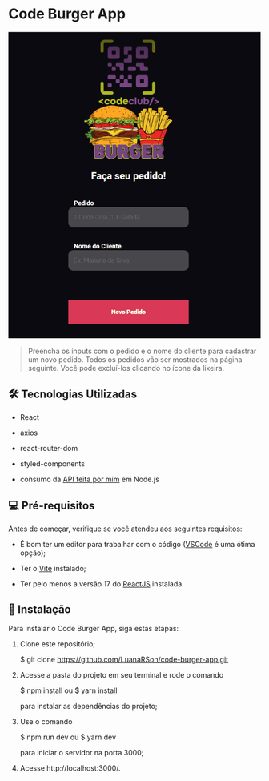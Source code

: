 # Code Burger App

<img src="./src/assets/code-burger-app.gif" alt="exemplo imagem">

> Preencha os inputs com o pedido e o nome do cliente para cadastrar um novo pedido. Todos os pedidos vão ser mostrados na página seguinte. Você pode excluí-los clicando no ícone da lixeira.



## 🛠 Tecnologias Utilizadas

- React

- axios

- react-router-dom

- styled-components

- consumo da [API feita por mim](https://github.com/LuanaRSon/code-burger-api) em Node.js

  

## 💻 Pré-requisitos

Antes de começar, verifique se você atendeu aos seguintes requisitos:

* É bom ter um editor para trabalhar com o código ([VSCode](https://code.visualstudio.com/) é uma ótima opção);

* Ter o [Vite](https://vitejs.dev/guide/#browser-support) instalado;

* Ter pelo menos a versão 17 do [ReactJS](https://pt-br.reactjs.org/docs/getting-started.html) instalada.

  

## 🚀 Instalação

Para instalar o Code Burger App, siga estas etapas:

1. Clone este repositório;

   $ git clone <https://github.com/LuanaRSon/code-burger-app.git>

2. Acesse a pasta do projeto em seu terminal e rode o comando

   $ npm install ou $ yarn install

   para instalar as dependências do projeto;

3. Use o comando

   $ npm run dev ou $ yarn dev

   para iniciar o servidor na porta 3000;

4. Acesse http://localhost:3000/.

